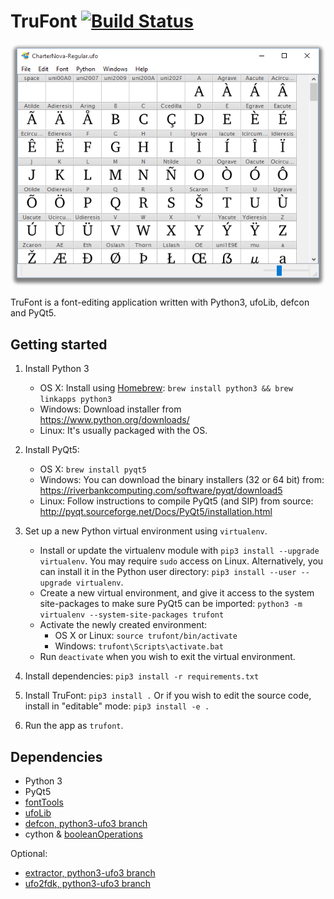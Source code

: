 # TruFont [![Build Status](https://travis-ci.org/trufont/trufont.svg)](https://travis-ci.org/trufont/trufont)

![fontView Window](misc/fontView.png)

TruFont is a font-editing application written with Python3, ufoLib, defcon and
PyQt5.

## Getting started

1. Install Python 3 
    - OS X: Install using [Homebrew]: `brew install python3 && brew linkapps python3`
    - Windows: Download installer from https://www.python.org/downloads/
    - Linux: It's usually packaged with the OS.

2. Install PyQt5:
    - OS X: `brew install pyqt5`
    - Windows: You can download the binary installers (32 or 64 bit) from:
        https://riverbankcomputing.com/software/pyqt/download5
    - Linux: Follow instructions to compile PyQt5 (and SIP) from source:
        http://pyqt.sourceforge.net/Docs/PyQt5/installation.html

3. Set up a new Python virtual environment using `virtualenv`.
    - Install or update the virtualenv module with `pip3 install --upgrade virtualenv`.
       You may require `sudo` access on Linux. Alternatively, you can install it in
       the Python user directory: `pip3 install --user --upgrade virtualenv`.
    - Create a new virtual environment, and give it access to the system
        site-packages to make sure PyQt5 can be imported:
        `python3 -m virtualenv --system-site-packages trufont`
    - Activate the newly created environment:
        - OS X or Linux: `source trufont/bin/activate`
        - Windows: `trufont\Scripts\activate.bat`
    - Run `deactivate` when you wish to exit the virtual environment.

4. Install dependencies: `pip3 install -r requirements.txt`

5. Install TruFont: `pip3 install .`
    Or if you wish to edit the source code, install in "editable" mode:
    `pip3 install -e .` 

6. Run the app as `trufont`.

## Dependencies

- Python 3
- PyQt5
- [fontTools]
- [ufoLib]
- [defcon, python3-ufo3 branch]
- cython & [booleanOperations]

Optional:

- [extractor, python3-ufo3 branch]
- [ufo2fdk, python3-ufo3 branch]

[fontTools]: https://github.com/behdad/fonttools
[ufoLib]: https://github.com/unified-font-object/ufoLib
[defcon, python3-ufo3 branch]: https://github.com/trufont/defcon
[booleanOperations]: https://github.com/trufont/booleanOperations
[extractor, python3-ufo3 branch]: https://github.com/trufont/extractor
[ufo2fdk, python3-ufo3 branch]: https://github.com/trufont/ufo2fdk
[Homebrew]: http://brew.sh/
